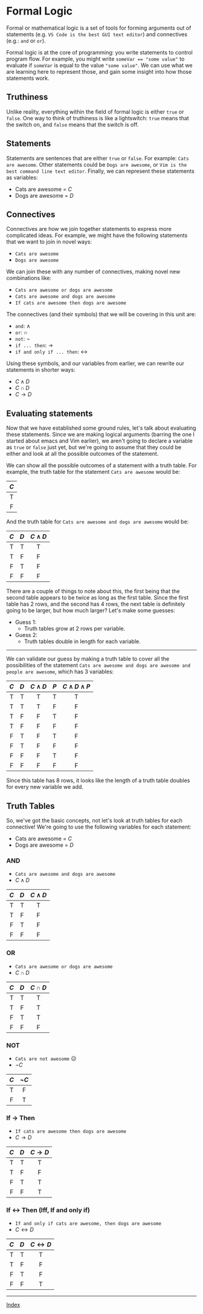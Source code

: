 # Formal Logic
Formal or mathematical logic is a set of tools for forming arguments out of statements (e.g. `VS Code is the best GUI text editor`) and connectives (e.g.: `and` or `or`).

Formal logic is at the core of programming: you write statements to control program flow.  For example, you might write `someVar == "some value"` to evaluate if `someVar` is equal to the value `"some value"`.  We can use what we are learning here to represent those, and gain some insight into how those statements work.

## Truthiness
Unlike reality, everything within the field of formal logic is either `true` or `false`.  One way to think of truthiness is like a lightswitch: `true` means that the switch on, and `false` means that the switch is off.

## Statements
Statements are sentences that are either `true` or `false`.  For example: `Cats are awesome`.  Other statements could be `Dogs are awesome`, or `Vim is the best command line text editor`.  Finally, we can represent these statements as variables:
- Cats are awesome = $C$
- Dogs are awesome = $D$

## Connectives
Connectives are how we join together statements to express more complicated ideas.  For example, we might have the following statements that we want to join in novel ways:
- `Cats are awesome`
- `Dogs are awesome`

We can join these with any number of connectives, making novel new combinations like:
- `Cats are awesome or dogs are awesome`
- `Cats are awesome and dogs are awesome`
- `If cats are awesome then dogs are awesome`

The connectives (and their symbols) that we will be covering in this unit are:
- `and`: $\wedge$
- `or`: $\cap$
- `not`: $\neg$
- `if ... then`: $\rightarrow$
- `if and only if ... then`: $\leftrightarrow$

Using these symbols, and our variables from earlier, we can rewrite our statements in shorter ways:
- $C \wedge D$
- $C \cap D$
- $C \rightarrow D$

## Evaluating statements
Now that we have established some ground rules, let's talk about evaluating these statements.  Since we are making logical arguments (barring the one I started about emacs and Vim earlier), we aren't going to declare a variable as `true` or `false` just yet, but we're going to assume that they could be either and look at all the possible outcomes of the statement.

We can show all the possible outcomes of a statement with a truth table.  For example, the truth table for the statement `Cats are awesome` would be:

| $C$ |
|:---:|
| T   |
| F   |

And the truth table for `Cats are awesome and dogs are awesome` would be:

| $C$ | $D$ | $C \wedge D$ |
| :-: | :-: | :----------: |
|  T  |  T  |      T       |
|  T  |  F  |      F       |
|  F  |  T  |      F       |
|  F  |  F  |      F       |

There are a couple of things to note about this, the first being that the second table appears to be twice as long as the first table.  Since the first table has 2 rows, and the second has 4 rows, the next table is definitely going to be larger, but how much larger?  Let's make some guesses:

- Guess 1:
  - Truth tables grow at 2 rows per variable.
- Guess 2:
  - Truth tables double in length for each variable.

----

We can validate our guess by making a truth table to cover all the possibilities of the statement `Cats are awesome and dogs are awesome and people are awesome`, which has 3 variables:

| $C$ | $D$ | $C \wedge D$ | $P$ | $C \wedge D \wedge P$ |
| :-: | :-: | :----------: | :-: | :-------------------: |
|  T  |  T  |      T       |  T  |           T           |
|  T  |  T  |      T       |  F  |           F           |
|  T  |  F  |      F       |  T  |           F           |
|  T  |  F  |      F       |  F  |           F           |
|  F  |  T  |      F       |  T  |           F           |
|  F  |  T  |      F       |  F  |           F           |
|  F  |  F  |      F       |  T  |           F           |
|  F  |  F  |      F       |  F  |           F           |

Since this table has 8 rows, it looks like the length of a truth table doubles for every new variable we add.

## Truth Tables

So, we've got the basic concepts, not let's look at truth tables for each connective!  We're going to use the following variables for each statement:
- Cats are awesome = $C$
- Dogs are awesome = $D$

### AND
- `Cats are awesome and dogs are awesome`
- $C \wedge D$

| $C$ | $D$ | $C \wedge D$ |
| :-: | :-: | :----------: |
|  T  |  T  |      T       |
|  T  |  F  |      F       |
|  F  |  T  |      F       |
|  F  |  F  |      F       |

### OR
- `Cats are awesome or dogs are awesome`
- $C \cap D$

| $C$ | $D$ | $C \cap D$ |
| :-: | :-: | :--------: |
|  T  |  T  |     T      |
|  T  |  F  |     T      |
|  F  |  T  |     T      |
|  F  |  F  |     F      |

### NOT
- `Cats are not awesome` ☹️
- $\neg C$

| $C$ | $\neg C$ |
| :-: | :------: |
|  T  |    F     |
|  F  |    T     |

### If $\rightarrow$ Then
- `If cats are awesome then dogs are awesome`
- $C \rightarrow D$

| $C$ | $D$ | $C \rightarrow D$ |
| :-: | :-: | :---------------: |
|  T  |  T  |         T         |
|  T  |  F  |         F         |
|  F  |  T  |         T         |
|  F  |  F  |         T         |

### If $\leftrightarrow$ Then (Iff, If and only if)
- `If and only if cats are awesome, then dogs are awesome`
- $C \leftrightarrow D$

| $C$ | $D$ | $C \leftrightarrow D$ |
| :-: | :-: | :-------------------: |
|  T  |  T  |           T           |
|  T  |  F  |           F           |
|  F  |  T  |           F           |
|  F  |  F  |           T           |

----
[Index](/README.md#sections)
